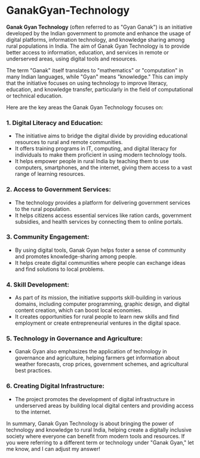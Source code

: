 # GanakGyan-Technology

**Ganak Gyan Technology** (often referred to as "Gyan Ganak") is an initiative developed by the Indian government to promote and enhance the usage of digital platforms, information technology, and knowledge sharing among rural populations in India. The aim of Ganak Gyan Technology is to provide better access to information, education, and services in remote or underserved areas, using digital tools and resources.

The term "Ganak" itself translates to "mathematics" or "computation" in many Indian languages, while "Gyan" means "knowledge." This can imply that the initiative focuses on using technology to improve literacy, education, and knowledge transfer, particularly in the field of computational or technical education.

Here are the key areas the Ganak Gyan Technology focuses on:

### 1. **Digital Literacy and Education:**
   - The initiative aims to bridge the digital divide by providing educational resources to rural and remote communities. 
   - It offers training programs in IT, computing, and digital literacy for individuals to make them proficient in using modern technology tools.
   - It helps empower people in rural India by teaching them to use computers, smartphones, and the internet, giving them access to a vast range of learning resources.

### 2. **Access to Government Services:**
   - The technology provides a platform for delivering government services to the rural population.
   - It helps citizens access essential services like ration cards, government subsidies, and health services by connecting them to online portals.

### 3. **Community Engagement:**
   - By using digital tools, Ganak Gyan helps foster a sense of community and promotes knowledge-sharing among people.
   - It helps create digital communities where people can exchange ideas and find solutions to local problems.

### 4. **Skill Development:**
   - As part of its mission, the initiative supports skill-building in various domains, including computer programming, graphic design, and digital content creation, which can boost local economies.
   - It creates opportunities for rural people to learn new skills and find employment or create entrepreneurial ventures in the digital space.

### 5. **Technology in Governance and Agriculture:**
   - Ganak Gyan also emphasizes the application of technology in governance and agriculture, helping farmers get information about weather forecasts, crop prices, government schemes, and agricultural best practices.

### 6. **Creating Digital Infrastructure:**
   - The project promotes the development of digital infrastructure in underserved areas by building local digital centers and providing access to the internet.

In summary, Ganak Gyan Technology is about bringing the power of technology and knowledge to rural India, helping create a digitally inclusive society where everyone can benefit from modern tools and resources. If you were referring to a different term or technology under "Ganak Gyan," let me know, and I can adjust my answer!
